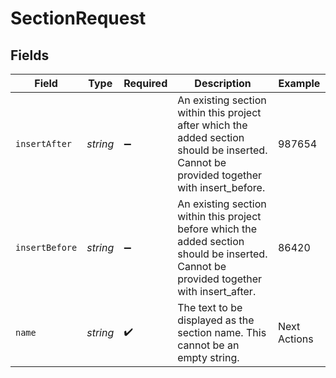 # SectionRequest


## Fields

| Field                                                                                                                                     | Type                                                                                                                                      | Required                                                                                                                                  | Description                                                                                                                               | Example                                                                                                                                   |
| ----------------------------------------------------------------------------------------------------------------------------------------- | ----------------------------------------------------------------------------------------------------------------------------------------- | ----------------------------------------------------------------------------------------------------------------------------------------- | ----------------------------------------------------------------------------------------------------------------------------------------- | ----------------------------------------------------------------------------------------------------------------------------------------- |
| `insertAfter`                                                                                                                             | *string*                                                                                                                                  | :heavy_minus_sign:                                                                                                                        | An existing section within this project after which the added section should be inserted. Cannot be provided together with insert_before. | 987654                                                                                                                                    |
| `insertBefore`                                                                                                                            | *string*                                                                                                                                  | :heavy_minus_sign:                                                                                                                        | An existing section within this project before which the added section should be inserted. Cannot be provided together with insert_after. | 86420                                                                                                                                     |
| `name`                                                                                                                                    | *string*                                                                                                                                  | :heavy_check_mark:                                                                                                                        | The text to be displayed as the section name. This cannot be an empty string.                                                             | Next Actions                                                                                                                              |
